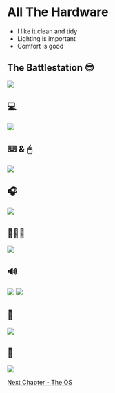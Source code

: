 # All The Hardware

* I like it clean and tidy
* Lighting is important
* Comfort is good

## The Battlestation 😎
![](img/desktop.jpeg)

## 💻
![](img/laptop.jpeg)

## ⌨️ & 🖱
![](img/keyboardandmouse.jpeg)

## 🎧
![](img/headphones.jpeg)

## 🏃🏽‍♂️
![](img/computercase.jpeg)

## 🔊
![](img/speakers.jpeg)
![](img/conferancespeaker.jpeg)

## 🎥
![](img/webcam.jpeg)

## 🔌
![](img/dongles.jpeg)

[Next Chapter - The OS](02-os.md)